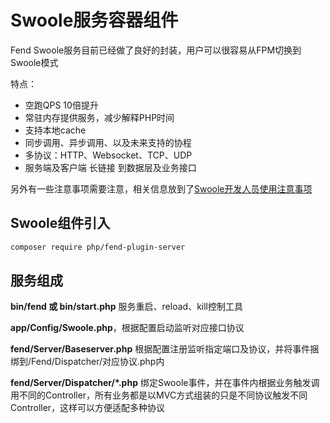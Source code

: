 # Swoole服务容器组件

Fend Swoole服务目前已经做了良好的封装，用户可以很容易从FPM切换到Swoole模式

特点：
 * 空跑QPS 10倍提升
 * 常驻内存提供服务，减少解释PHP时间
 * 支持本地cache
 * 同步调用、异步调用、以及未来支持的协程
 * 多协议：HTTP、Websocket、TCP、UDP
 * 服务端及客户端 长链接 到数据层及业务接口

另外有一些注意事项需要注意，相关信息放到了[Swoole开发人员使用注意事项](/component/swooleserver/swooledev.md)

## Swoole组件引入
```bash
composer require php/fend-plugin-server
```

## 服务组成
 
**bin/fend 或 bin/start.php** 服务重启、reload、kill控制工具

**app/Config/Swoole.php**，根据配置启动监听对应接口协议

**fend/Server/Baseserver.php** 根据配置注册监听指定端口及协议，并将事件捆绑到/Fend/Dispatcher/对应协议.php内

**fend/Server/Dispatcher/\*.php** 绑定Swoole事件，并在事件内根据业务触发调用不同的Controller，所有业务都是以MVC方式组装的只是不同协议触发不同Controller，这样可以方便适配多种协议


